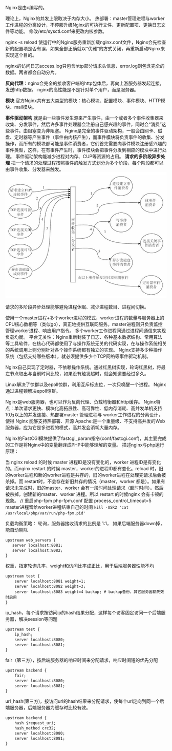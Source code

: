 Nginx是由c编写的。

理论上，Nginx的并发上限取决于内存大小。
热部署：master管理进程与worker工作进程的分离设计，不停服升级Nginx的可执行文件、更新配置项、更换日志文件等功能。
修改/etc/sysctl.conf来更改内核参数。

nginx -s reload	使运行中的Nginx服务重新加载nginx.conf文件，Nginx会先检查新的配置项是否有误，如果全部正确就以“优雅”的方式关闭，再重新启动Nginx来实现这个目的。

nginx的访问日志access.log只包含http部分请求头信息，error.log则包含完全的数据。两者都会自动分片。



**反向代理**：nginx会完全的接收客户端的http包体后，再向上游服务器发起连接，发送http数据。
nginx的高性能是不是针对单个用户，而是服务器。

**模块** 官方Nginx共有五大类型的模块：核心模块、配置模块、事件模块、HTTP模块、mail模块。

**事件驱动架构** 就是由一些事件发生源来产生事件，由一个或者多个事件收集器来收集、分发事件，然后许多事件处理器会注册自己感兴趣的事件，同时会“消费”这些事件。由阻塞变为非阻塞。
Nginx是完全的事件驱动架构，一般会由网卡、磁盘、定时器等产生事件（事件由内核产生），而事件模块将负责事件的收集、分发操作，而所有的模块都可能是事件消费者，它们首先需要向事件模块注册感兴趣的事件类型，这样，在有事件产生时，事件模块会把事件分发到相应的模块中进行处理。
事件驱动架构能减少进程对内存、CUP等资源的占用。
**请求的多阶段异步处理** 把一个请求的处理过程按照事件的触发方式划分为多个阶段，每个阶段都可以由事件收集、分发器来触发。
![](../images/nginx的事件驱动.png)

请求的多阶段异步处理能够避免进程休眠、减少进程数目、进程间切换。

使用一个master进程+多个worker进程的模式，worker进程的数量与服务器上的CPU核心数相等（类似go），真正地提供互联网服务。master进程则只负责监控管理worker进程、响应用户指令。
多个worker工作进程间通过进程间通信来实现负载均衡。
平台无关性：Nginx重新封装了日志、各种基本数据结构、常用算法等工具软件，在核心代码都使用了与操作系统无关的代码实现，在与操作系统相关的系统调用上则分别针对各个操作系统都有独立的实现。
Nginx支持多少种操作系统（包括支持哪些版本），就必须提供多少个TCP网络等事件驱动机制。

Nginx自己实现了定时器，不依赖操作系统。通过红黑树实现，轮询红黑树，将最左节点取出与当前时间比较，如果没有触发超时，就会知道要经过多久。

Linux解决了惊群以及epoll惊群，利用互斥标志位，一次只唤醒一个进程。
Nginx通过进程锁解决epoll惊群。

Nginx是web服务器，也可以作为反向代理、负载均衡器和http缓存。
Nginx特点：单次请求更快、模块化高拓展性、高可靠性、低内存消耗、高并发单机支持10万以上的并发连接、热部署master 管理进程与 worker工作进程的分离设计，使得 Nginx 能够支持热部署、开源
Apache:是一个重量级、不支持高并发的Web服务器，应为它是多进程的模式，高并发会消耗大量内存。

Nginx的FastCGI模块提供了fastcgi_param指令(conf/fastcgi.conf)，其主要完成的工作是将Nginx中的变量翻译成PHP中能够理解的变量。
描述nginx与php运行原理：

当 nginx reload 的时候 master 进程ID是没有变化的，worker 进程ID是有变化的。而nginx restart 的时候 master，worker的进程ID都有变化。reload 时，旧的worker进程和新的worker进程是共存的，旧的worker进程在处理完请求后会被杀掉。而 restart时，不会存在新旧共存的情况（master，worker 都是）。如果有请求未完成时，旧的master、worker 会有一段时间处理请求（超时时间）。然后被杀掉，创建新的master、worker 进程。所以 restart 的时候nginx 会有卡顿的现象。
// 重启php-fpm
php-fpm.conf 配置 process_control_timeout=5 master进程留给worker进程结束自己的时间
`kill -USR2 'cat /usr/local/php/var/run/php-fpm.pid'`

负载均衡策略：
轮询，服务器接收请求的比例是 1:1， 如果后端服务器down掉，能自动剔除
```
upstream web_servers {
   server localhost:8081;
   server localhost:8082;
}
```
权重，指定轮询几率，weight和访问比率成正比，用于后端服务器性能不均
```
upstream test {
    server localhost:8081 weight=1;
    server localhost:8082 weight=3;
    server localhost:8083 weight=4 backup; # backup备份，其它服务器都失效时启用
}
```
ip_hash，每个请求按访问ip的hash结果分配，这样每个访客固定访问一个后端服务器，解决session等问题
```
upstream test {
    ip_hash;
    server localhost:8080;
    server localhost:8081;
}
```
fair（第三方），按后端服务器的响应时间来分配请求，响应时间短的优先分配
```
upstream backend {
    fair;
    server localhost:8080;
    server localhost:8081;
}
```
url_hash(第三方)，按访问url的hash结果来分配请求，使每个url定向到同一个后端服务器，后端服务器为缓存时比较有效。
```
upstream backend {
    hash $request_uri;
    hash_method crc32;
    server localhost:8080;
    server localhost:8081;
}
```